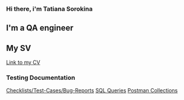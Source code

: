 ### Hi there, i'm Tatiana Sorokina

## I'm a QA engineer
## My SV
[Link to my CV](https://github.com/Sawanna1/sawanna1/blob/main/Сорокина%20Татьяна.pdf)
### Testing Documentation
[Checklists/Test-Cases/Bug-Reports](https://github.com/Sawanna1/sawanna1/blob/main/Портфолио.xlsx)
[SQL Queries](https://github.com/Sawanna1/sawanna1/blob/main/SQL%20запросы.docx)
[Postman Collections](https://github.com/Sawanna1/sawanna1/commit/6b396fcc680689406781b483de0c0971999c3477)
<!--
**Sawanna1/sawanna1** is a ✨ _special_ ✨ repository because its `README.md` (this file) appears on your GitHub profile.

Here are some ideas to get you started:

- 🔭 I’m currently working on ...
- 🌱 I’m currently learning ...
- 👯 I’m looking to collaborate on ...
- 🤔 I’m looking for help with ...
- 💬 Ask me about ...
- 📫 How to reach me: ...
- 😄 Pronouns: ...
- ⚡ Fun fact: ...
-->